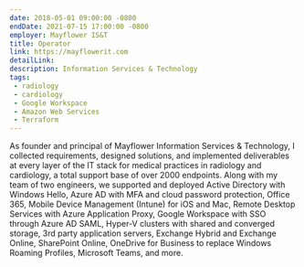 ```yaml
---
date: 2018-05-01 09:00:00 -0800
endDate: 2021-07-15 17:00:00 -0800
employer: Mayflower IS&T
title: Operator
link: https://mayflowerit.com
detailLink: 
description: Information Services & Technology
tags:
 - radiology
 - cardiology
 - Google Workspace
 - Amazon Web Services
 - Terraform
---
```

As founder and principal of Mayflower Information Services & Technology, I collected requirements, designed solutions, and implemented deliverables at every layer of the IT stack for medical practices in radiology and cardiology, a total support base of over 2000 endpoints. Along with my team of two engineers, we supported and deployed Active Directory with Windows Hello, Azure AD with MFA and cloud password protection, Office 365, Mobile Device Management (Intune) for iOS and Mac, Remote Desktop Services with Azure Application Proxy, Google Workspace with SSO through Azure AD SAML, Hyper-V clusters with shared and converged storage, 3rd party application servers, Exchange Hybrid and Exchange Online, SharePoint Online, OneDrive for Business to replace Windows Roaming Profiles, Microsoft Teams, and more.
